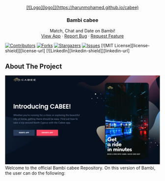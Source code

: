 
<!-- PROJECT LOGO -->
<br />
<p align="center">
  <a href="https://github.com/harunmohamed/bambi-v3">
    [![Logo][logo]](https://harunmohamed.github.io/cabee)
  </a>

  <h3 align="center">Bambi cabee</h3>

  <p align="center">
    Match, Chat and Date on Bambi!
    <br />
    <a href="https://neucabee.herokuapp.com">View App</a>
    ·
    <a href="https://bambi.app/m/harun">Report Bug</a>
    ·
    <a href="https://bambi.app/m/harun">Request Feature</a>
  </p>
</p>

<p align="center">

[![Contributors][contributors-shield]][contributors-url]
[![Forks][forks-shield]][forks-url]
[![Stargazers][stars-shield]][stars-url]
[![Issues][issues-shield]][issues-url]
[![MIT License][license-shield]][license-url]
[![LinkedIn][linkedin-shield]][linkedin-url]

</p>








<!-- ABOUT THE PROJECT -->
## About The Project
[![Cover][cover]](https://harunmohamed.github.io/cabee)
Welcome to the official Bambi cabee Repository. On this version of Bambi, the user can do the following:


<!-- MARKDOWN LINKS & IMAGES -->
<!-- https://www.markdownguide.org/basic-syntax/#reference-style-links -->
[contributors-shield]: https://img.shields.io/github/contributors/harunmohamed/cabee.svg?style=flat-square
[contributors-url]: https://github.com/harunmohamed/cabee/graphs/contributors
[forks-shield]: https://img.shields.io/github/forks/harunmohamed/cabee.svg?style=flat-square
[forks-url]: https://github.com/harunmohamed/cabee/network/members
[stars-shield]: https://img.shields.io/github/stars/harunmohamed/cabee.svg?style=flat-square
[stars-url]: https://github.com/harunmohamed/cabee/stargazers
[issues-shield]: https://img.shields.io/github/issues/harunmohamed/cabee.svg?style=flat-square
[issues-url]: https://github.com/harunmohamed/cabee/issues
[cover]: screenshot.png
[logo]: icon.jpg
